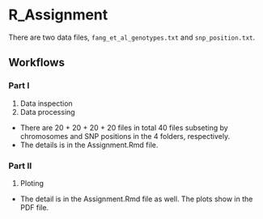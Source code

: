 # R_Assignment

There are two data files, `fang_et_al_genotypes.txt` and `snp_position.txt`.
## Workflows
### Part I
1. Data inspection
2. Data processing
* There are 20 + 20 + 20 + 20 files in total 40 files subseting by chromosomes and SNP positions in the 4 folders, respectively. 
* The details is in the Assignment.Rmd file.
### Part II
1. Ploting
* The detail is in the Assignment.Rmd file as well. The plots show in the PDF file.

